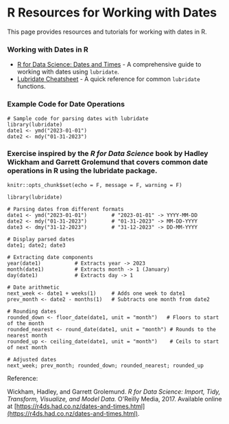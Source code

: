# R Resources for Working with Dates

This page provides resources and tutorials for working with dates in R.

### Working with Dates in R
- [R for Data Science: Dates and Times](https://r4ds.had.co.nz/dates-and-times.html) - A comprehensive guide to working with dates using `lubridate`.
- [Lubridate Cheatsheet](https://evoldyn.gitlab.io/evomics-2018/ref-sheets/R_lubridate.pdf) - A quick reference for common `lubridate` functions.

### Example Code for Date Operations
```{r}
# Sample code for parsing dates with lubridate
library(lubridate)
date1 <- ymd("2023-01-01")
date2 <- mdy("01-31-2023")
```

### Exercise inspired by the *R for Data Science* book by Hadley Wickham and Garrett Grolemund that covers common date operations in R using the lubridate package. 

```{r setup, include=FALSE}
knitr::opts_chunk$set(echo = F, message = F, warning = F)
```

```{r}
library(lubridate)

# Parsing dates from different formats
date1 <- ymd("2023-01-01")        # "2023-01-01" -> YYYY-MM-DD
date2 <- mdy("01-31-2023")        # "01-31-2023" -> MM-DD-YYYY
date3 <- dmy("31-12-2023")        # "31-12-2023" -> DD-MM-YYYY

# Display parsed dates
date1; date2; date3
```

```{r}
# Extracting date components
year(date1)           # Extracts year -> 2023
month(date1)          # Extracts month -> 1 (January)
day(date1)            # Extracts day -> 1
```

```{r}
# Date arithmetic
next_week <- date1 + weeks(1)     # Adds one week to date1
prev_month <- date2 - months(1)   # Subtracts one month from date2

# Rounding dates
rounded_down <- floor_date(date1, unit = "month")   # Floors to start of the month
rounded_nearest <- round_date(date1, unit = "month") # Rounds to the nearest month
rounded_up <- ceiling_date(date1, unit = "month")    # Ceils to start of next month

# Adjusted dates
next_week; prev_month; rounded_down; rounded_nearest; rounded_up
```


Reference: 

Wickham, Hadley, and Garrett Grolemund. *R for Data Science: Import, Tidy, Transform, Visualize, and Model Data.* O'Reilly Media, 2017. Available online at [https://r4ds.had.co.nz/dates-and-times.html](https://r4ds.had.co.nz/dates-and-times.html). 


